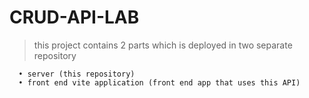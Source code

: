 # CRUD-API-LAB

> this project contains 2 parts which is deployed in two separate repository
  ```
    • server (this repository)
    • front end vite application (front end app that uses this API)

  ```
